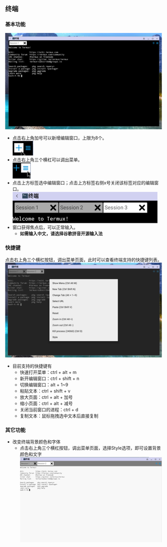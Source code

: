 ## 终端
### 基本功能
![](../pic/soft/terminal_demo.png)
   - 点击右上角加号可以新增编辑窗口，上限为8个。  
   ![](../pic/soft/terminal_newpage.png)
   - 点击右上角三个横杠可以调出菜单。  
   ![](../pic/soft/terminal_menu.png)
   - 点击上方标签选中编辑窗口；点击上方标签右侧x号关闭该标签对应的编辑窗口。  
   ![](../pic/soft/terminal_lable.png)
   - 窗口获得焦点后，可以正常输入。
      - **如需输入中文，请选择谷歌拼音开源输入法**
   
### 快捷键
点击右上角三个横杠按钮，调出菜单页面，此时可以查看终端支持的快捷键列表。  
![](../pic/soft/terminal_menulist.png)
   - 目前支持的快捷键有
      - 快速打开菜单：ctrl + alt + m
      - 新开编辑窗口：ctrl + shift + n
      - 切换编辑窗口：alt + 1~9
      - 粘贴文本：ctrl + shift + v
      - 放大页面：ctrl + alt + 加号
      - 缩小页面：ctrl + alt + 减号
      - 关闭当前窗口的进程：ctrl + d
      - 复制文本：鼠标拖拽选中文本后直接复制
      
### 其它功能
   - 改变终端背景颜色和字体
      - 点击右上角三个横杠按钮，调出菜单页面，选择Style选项，即可设置背景颜色和文字  
![](../pic/soft/terminal_whitestyle.png)
